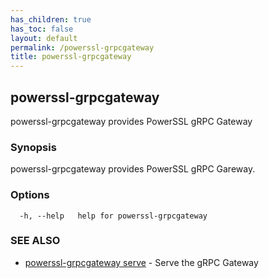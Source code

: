 ```yaml
---
has_children: true
has_toc: false
layout: default
permalink: /powerssl-grpcgateway
title: powerssl-grpcgateway
---
```

## powerssl-grpcgateway

powerssl-grpcgateway provides PowerSSL gRPC Gateway

### Synopsis

powerssl-grpcgateway provides PowerSSL gRPC Gareway.

### Options

```
  -h, --help   help for powerssl-grpcgateway
```

### SEE ALSO

* [powerssl-grpcgateway serve](/powerssl-grpcgateway/serve)	 - Serve the gRPC Gateway
